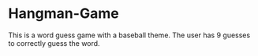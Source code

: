 # Hangman-Game

This is a word guess game with a baseball theme. The user has 9 guesses to correctly guess the word. 
